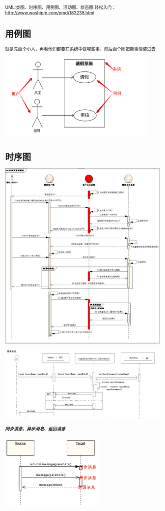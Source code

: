 UML:类图、时序图、用例图、活动图、状态图
轻松入门：http://www.woshipm.com/pmd/183238.html

# 用例图
就是先画个小人，再看他们都要在系统中做哪些事，然后画个圈把能事情装进去
![](/assets/yongli.png)

# 时序图
![](/assets/v2-1319a76707fb632dc5188885fb81892f_hd.jpg)

![](/assets/v2-1836b67bd117d0709c91ca100a084866_hd.jpg)
##### 同步消息、异步消息、返回消息
![](/assets/1480579-7c554f557162d618.png)
